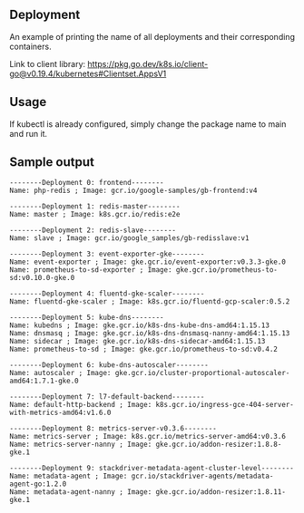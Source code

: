 ## Deployment
An example of printing the name of all deployments and their corresponding containers.

Link to client library: https://pkg.go.dev/k8s.io/client-go@v0.19.4/kubernetes#Clientset.AppsV1

## Usage
If kubectl is already configured, simply change the package name to main and run it.

## Sample output
```
--------Deployment 0: frontend--------
Name: php-redis ; Image: gcr.io/google-samples/gb-frontend:v4

--------Deployment 1: redis-master--------
Name: master ; Image: k8s.gcr.io/redis:e2e

--------Deployment 2: redis-slave--------
Name: slave ; Image: gcr.io/google_samples/gb-redisslave:v1

--------Deployment 3: event-exporter-gke--------
Name: event-exporter ; Image: gke.gcr.io/event-exporter:v0.3.3-gke.0
Name: prometheus-to-sd-exporter ; Image: gke.gcr.io/prometheus-to-sd:v0.10.0-gke.0

--------Deployment 4: fluentd-gke-scaler--------
Name: fluentd-gke-scaler ; Image: k8s.gcr.io/fluentd-gcp-scaler:0.5.2

--------Deployment 5: kube-dns--------
Name: kubedns ; Image: gke.gcr.io/k8s-dns-kube-dns-amd64:1.15.13
Name: dnsmasq ; Image: gke.gcr.io/k8s-dns-dnsmasq-nanny-amd64:1.15.13
Name: sidecar ; Image: gke.gcr.io/k8s-dns-sidecar-amd64:1.15.13
Name: prometheus-to-sd ; Image: gke.gcr.io/prometheus-to-sd:v0.4.2

--------Deployment 6: kube-dns-autoscaler--------
Name: autoscaler ; Image: gke.gcr.io/cluster-proportional-autoscaler-amd64:1.7.1-gke.0

--------Deployment 7: l7-default-backend--------
Name: default-http-backend ; Image: k8s.gcr.io/ingress-gce-404-server-with-metrics-amd64:v1.6.0

--------Deployment 8: metrics-server-v0.3.6--------
Name: metrics-server ; Image: k8s.gcr.io/metrics-server-amd64:v0.3.6
Name: metrics-server-nanny ; Image: gke.gcr.io/addon-resizer:1.8.8-gke.1

--------Deployment 9: stackdriver-metadata-agent-cluster-level--------
Name: metadata-agent ; Image: gcr.io/stackdriver-agents/metadata-agent-go:1.2.0
Name: metadata-agent-nanny ; Image: gke.gcr.io/addon-resizer:1.8.11-gke.1
```